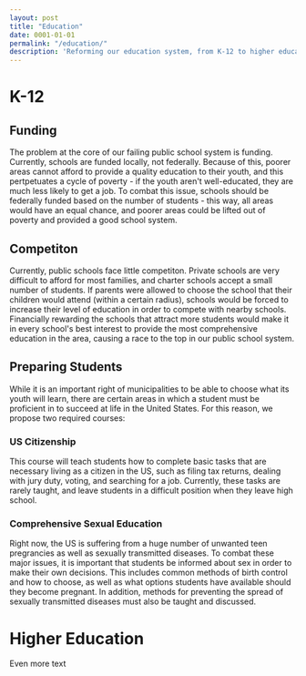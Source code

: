 ```yaml
---
layout: post
title: "Education"
date: 0001-01-01
permalink: "/education/"
description: 'Reforming our education system, from K-12 to higher education'
---
```


K-12
================

Funding
-------

The problem at the core of our failing public school system is funding. Currently, schools are funded locally, not federally. Because of this, poorer areas cannot afford to provide a quality education to their youth, and this pertpetuates a cycle of poverty - if the youth aren't well-educated, they are much less likely to get a job. To combat this issue, schools should be federally funded based on the number of students - this way, all areas would have an equal chance, and poorer areas could be lifted out of poverty and provided a good school system.

Competiton
----------

Currently, public schools face little competiton. Private schools are very difficult to afford for most families, and charter schools accept a small number of students. If parents were allowed to choose the school that their children would attend (within a certain radius), schools would be forced to increase their level of education in order to compete with nearby schools. Financially rewarding the schools that attract more students would make it in every school's best interest to provide the most comprehensive education in the area, causing a race to the top in our public school system.

Preparing Students
------------------

While it is an important right of municipalities to be able to choose what its youth will learn, there are certain areas in which a student must be proficient in to succeed at life in the United States. For this reason, we propose two required courses:

### US Citizenship

This course will teach students how to complete basic tasks that are necessary living as a citizen in the US, such as filing tax returns, dealing with jury duty, voting, and searching for a job. Currently, these tasks are rarely taught, and leave students in a difficult position when they leave high school.

### Comprehensive Sexual Education

Right now, the US is suffering from a huge number of unwanted teen pregrancies as well as sexually transmitted diseases. To combat these major issues, it is important that students be informed about sex in order to make their own decisions. This includes common methods of birth control and how to choose, as well as what options students have available should they become pregnant. In addition, methods for preventing the spread of sexually transmitted diseases must also be taught and discussed.

Higher Education
================

Even more text